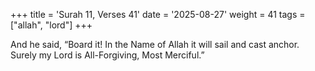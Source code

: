 +++
title = 'Surah 11, Verses 41'
date = '2025-08-27'
weight = 41
tags = ["allah", "lord"]
+++

And he said, “Board it! In the Name of Allah it will sail and cast anchor. Surely my Lord is All-Forgiving, Most Merciful.”